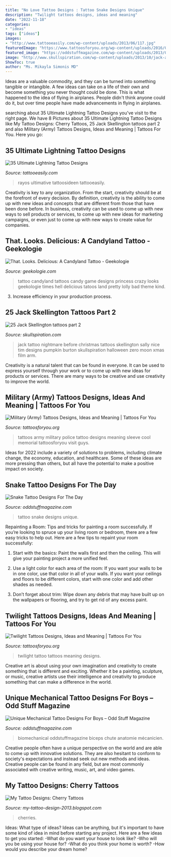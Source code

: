 ```yaml
---
title: "No Love Tattoo Designs : Tattoo Snake Designs Unique"
description: "Twilight tattoos designs, ideas and meaning"
date: "2022-11-18"
categories:
- "ideas"
tags: ["ideas"]
images:
- "http://www.tattooeasily.com/wp-content/uploads/2013/06/117.jpg"
featuredImage: "https://www.tattoosforyou.org/wp-content/uploads/2016/03/Twilight-Tattoo-Pictures.jpg"
featured_image: "https://oddstuffmagazine.com/wp-content/uploads/2013/09/Bio-mechanical-Tattoo-4-560x800.jpg"
image: "http://www.skullspiration.com/wp-content/uploads/2013/10/jack-and-sally-2.jpg"
ShowToc: true
author: "Ms. Mikayla Simonis MD"
---
```



Ideas are a valuable commodity, and they can be turned into something tangible or intangible. A few ideas can take on a life of their own and become something you never thought could be done. This is what happened to the idea of flying in airplanes. People didn't think anyone could do it, but over time people have made advancements in flying in airplanes.

	

		
searching about 35 Ultimate Lightning Tattoo Designs you've visit to the right page. We have 8 Pictures about 35 Ultimate Lightning Tattoo Designs like My Tattoo Designs: Cherry Tattoos, 25 Jack Skellington tattoos part 2 and also Military (Army) Tattoos Designs, Ideas and Meaning | Tattoos For You. Here you go:
		
    
## 35 Ultimate Lightning Tattoo Designs

<img loading=lazy src="http://www.tattooeasily.com/wp-content/uploads/2013/06/117.jpg" onerror="this.onerror=null;this.src='https://tse4.mm.bing.net/th?id=OIP.L3XeULH-t-wAd9vE1X21VgHaLE&amp;pid=15.1';" alt="35 Ultimate Lightning Tattoo Designs">

_Source: tattooeasily.com_

>rayos ultimative tattoosideen tattooeasily. 

	

Creativity is key to any organization. From the start, creativity should be at the forefront of every decision. By definition, creativity is the ability to come up with new ideas and concepts that are different from those that have been done before. In business, creativity can be used to come up with new ways to sell products or services, to come up with new ideas for marketing campaigns, or even just to come up with new ways to create value for companies.

    
## That. Looks. Delicious: A Candyland Tattoo - Geekologie

<img loading=lazy src="https://www.geekologie.com/2010/04/26/candyland-tattoo.jpg" onerror="this.onerror=null;this.src='https://tse4.mm.bing.net/th?id=OIP.e6tsYhtaXvQFzfz0Pw2tJAAAAA&amp;pid=15.1';" alt="That. Looks. Delicious: A Candyland Tattoo - Geekologie">

_Source: geekologie.com_

>tattoo candyland tattoos candy game designs princess crazy looks geekologie times hell delicious tatoos land pretty lolly bad theme kind. 

	

3. Increase efficiency in your production process.

    
## 25 Jack Skellington Tattoos Part 2

<img loading=lazy src="http://www.skullspiration.com/wp-content/uploads/2013/10/jack-and-sally-2.jpg" onerror="this.onerror=null;this.src='https://tse3.mm.bing.net/th?id=OIP.NvV3c7vbgX-dQhrkxGyonAHaKa&amp;pid=15.1';" alt="25 Jack Skellington tattoos part 2">

_Source: skullspiration.com_

>jack tattoo nightmare before christmas tattoos skellington sally nice tim designs pumpkin burton skullspiration halloween zero moon xmas film arm. 

	

Creativity is a natural talent that can be found in everyone. It can be used to express yourself through your work or to come up with new ideas for products or services. There are many ways to be creative and use creativity to improve the world.

    
## Military (Army) Tattoos Designs, Ideas And Meaning | Tattoos For You

<img loading=lazy src="http://www.tattoosforyou.org/wp-content/uploads/2013/10/Army-Tattoos-For-Men-688x1024.jpg" onerror="this.onerror=null;this.src='https://tse2.mm.bing.net/th?id=OIP.yVNBmhkYZWRqocnZuoctsQHaLB&amp;pid=15.1';" alt="Military (Army) Tattoos Designs, Ideas and Meaning | Tattoos For You">

_Source: tattoosforyou.org_

>tattoos army military police tattoo designs meaning sleeve cool memorial tattoosforyou visit guys. 

	

Ideas for 2022 include a variety of solutions to problems, including climate change, the economy, education, and healthcare. Some of these ideas are more pressing than others, but all have the potential to make a positive impact on society.

    
## Snake Tattoo Designs For The Day

<img loading=lazy src="http://oddstuffmagazine.com/wp-content/uploads/2013/09/Snake-Tattoo-Designs-11-566x800.jpg" onerror="this.onerror=null;this.src='https://tse2.mm.bing.net/th?id=OIP.q-9uoC2xgbfOKmoezTIiegHaKd&amp;pid=15.1';" alt="Snake Tattoo Designs For The Day">

_Source: oddstuffmagazine.com_

>tattoo snake designs unique. 

	

Repainting a Room: Tips and tricks for painting a room successfully.
If you’re looking to spruce up your living room or bedroom, there are a few easy tricks to help out. Here are a few tips to repaint your room successfully:
1) Start with the basics: Paint the walls first and then the ceiling. This will give your painting project a more unified feel.

2) Use a light color for each area of the room: If you want your walls to be in one color, use that color in all of your walls. If you want your ceilings and floors to be different colors, start with one color and add other shades as needed.

3) Don’t forget about trim: Wipe down any debris that may have built up on the wallpapers or flooring, and try to get rid of any excess paint.

    
## Twilight Tattoos Designs, Ideas And Meaning | Tattoos For You

<img loading=lazy src="https://www.tattoosforyou.org/wp-content/uploads/2016/03/Twilight-Tattoo-Pictures.jpg" onerror="this.onerror=null;this.src='https://tse2.mm.bing.net/th?id=OIP.xh4ulDQx6d6uOTV0FgdaEgHaJ3&amp;pid=15.1';" alt="Twilight Tattoos Designs, Ideas and Meaning | Tattoos For You">

_Source: tattoosforyou.org_

>twilight tattoo tattoos meaning designs. 

	

Creative art is about using your own imagination and creativity to create something that is different and exciting. Whether it be a painting, sculpture, or music, creative artists use their intelligence and creativity to produce something that can make a difference in the world.

    
## Unique Mechanical Tattoo Designs For Boys – Odd Stuff Magazine

<img loading=lazy src="https://oddstuffmagazine.com/wp-content/uploads/2013/09/Bio-mechanical-Tattoo-4-560x800.jpg" onerror="this.onerror=null;this.src='https://tse2.mm.bing.net/th?id=OIP.cQwBzZ8jOq3S_-X2_FEkrAHaKl&amp;pid=15.1';" alt="Unique Mechanical Tattoo Designs For Boys – Odd Stuff Magazine">

_Source: oddstuffmagazine.com_

>biomechanical oddstuffmagazine biceps chute anatomie mécanicien. 

	

Creative people often have a unique perspective on the world and are able to come up with innovative solutions. They are also hesitant to conform to society's expectations and instead seek out new methods and ideas. Creative people can be found in any field, but are most commonly associated with creative writing, music, art, and video games.

    
## My Tattoo Designs: Cherry Tattoos

<img loading=lazy src="https://2.bp.blogspot.com/-Qgub1gv6ka4/UQaVOW605GI/AAAAAAAAVqA/r8UFJOo751w/s1600/Cherry_Tattoo_by_sparvflickan.jpg" onerror="this.onerror=null;this.src='https://tse4.mm.bing.net/th?id=OIP.Vx7M74VoWYeL0HK5z3pUGwHaJ4&amp;pid=15.1';" alt="My Tattoo Designs: Cherry Tattoos">

_Source: my-tattoo-design-2013.blogspot.com_

>cherries. 

	

Ideas: What type of ideas?
Ideas can be anything, but it's important to have some kind of idea in mind before starting any project. Here are a few ideas to get you started: 
-What do you want your house to look like? 
-Who will you be using your house for? 
-What do you think your home is worth? 
-How would you describe your dream home?

